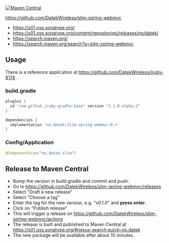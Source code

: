 [![Maven Central](https://img.shields.io/maven-central/v/no.datek/slim-spring-webmvc.svg?label=Maven%20Central)](https://search.maven.org/search?q=g:%22no.datek%22%20AND%20a:%22slim-spring-webmvc%22)

https://github.com/DatekWireless/slim-spring-webmvc

* https://s01.oss.sonatype.org/
* https://s01.oss.sonatype.org/content/repositories/releases/no/datek/
* https://search.maven.org/
* https://search.maven.org/search?q=slim-spring-webmvc

## Usage

There is a reference application at https://github.com/DatekWireless/jruby-8178 .

### build.gradle

```groovy
plugins {
  id "com.github.jruby-gradle.base" version "2.1.0-alpha.2"
}

dependencies {
  implementation 'no.datek:slim-spring-webmvc:0.+'
}
```

### Config/Application

```java
@ComponentScan("no.datek.slim")
```

## Release to Maven Central

* Bump the version in build.gradle and commit and push.
* Go to https://github.com/DatekWireless/slim-spring-webmvc/releases
* Select "Draft a new release"
* Select "Choose a tag"
* Enter the tag for the new version, e.g. "v0.1.0" and **press enter**.
* Click on "Publish release"
* This will trigger a release on https://github.com/DatekWireless/slim-spring-webmvc/actions
* The release is built and published to Maven Central at
  https://s01.oss.sonatype.org/#nexus-search;quick~no.datek
* The new package will be available after about 10 minutes.
